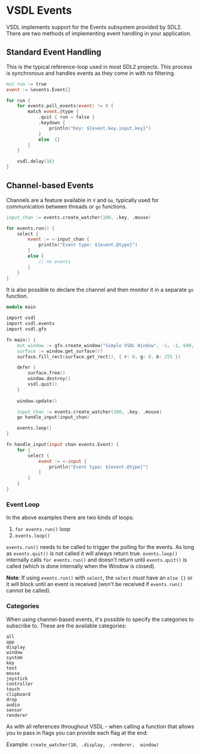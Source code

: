 # VSDL Events

VSDL implements support for the Events subsystem provided by SDL2. There are two methods of implementing event handling in your application.

## Standard Event Handling

This is the typical reference-loop used in most SDL2 projects. This process is synchronous and handles events as they come in with no filtering.

```v
mut run := true
event := &events.Event{}

for run {
	for events.poll_events(event) != 0 {
		match event.@type {
			.quit { run = false }
			.keydown {
				println("Key: ${event.key.input.key}")
			}
			else  {}
		}
	}

	vsdl.delay(16)
}
```

## Channel-based Events

Channels are a feature available in `V` and `Go`, typically used for communication between threads or `go` functions.

```v
input_chan := events.create_watcher(100, .key, .mouse)

for events.run() {
	select {
		event := <-input_chan {
			println("Event type: ${event.@type}")
		}
		else {
			// no events
		}
	}
}
```

It is also possible to declare the channel and then monitor it in a separate `go` function.

```v
module main

import vsdl
import vsdl.events
import vsdl.gfx

fn main() {
	mut window := gfx.create_window("Simple VSDL Window", -1, -1, 640, 480, .shown)?
	surface := window.get_surface()?
	surface.fill_rect(surface.get_rect(), { r: 0, g: 0, b: 255 })

	defer {
		surface.free()
		window.destroy()
		vsdl.quit()
	}
	
	window.update()

	input_chan := events.create_watcher(100, .key, .mouse)
	go handle_input(input_chan)

	events.loop()
}

fn handle_input(input chan events.Event) {
	for {
		select {
			event := <-input {
				println("Event type: ${event.@type}")
			}
		}
	}
}
```

### Event Loop

In the above examples there are two kinds of loops:

1. `for events.run()` loop
2. `events.loop()`

`events.run()` needs to be called to trigger the polling for the events. As long as `events.quit()` is not called it will always return true. `events.loop()` internally calls `for events.run()` and doesn't return until `events.quit()` is called (which is done internally when the Window is closed).

**Note**: If using `events.run()` with `select`, the `select` *must* have an `else {}` or it will block until an event is received (won't be received if `events.run()` cannot be called).

### Categories

When using channel-based events, it's possible to specify the categories to subscribe to. These are the available categories:

```
all
app
display
window
system
key
text
mouse
joystick
controller
touch
clipboard
drop
audio
sensor
renderer
```

As with all references throughout VSDL - when calling a function that allows you to pass in flags you can provide each flag at the end:

Example: `create_watcher(10, .display, .renderer,  window)`